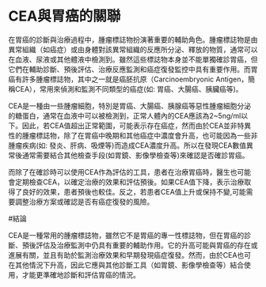 # CEA與胃癌的關聯

在胃癌的診斷與治療過程中，腫瘤標誌物扮演著重要的輔助角色。腫瘤標誌物是由異常組織（如癌症）或由身體對該異常組織的反應所分泌、釋放的物質，通常可以在血液、尿液或其他體液中檢測到。雖然這些標誌物本身並不能單獨確診胃癌，但它們在輔助診斷、預後評估、治療反應監測和癌症復發監控中具有重要作用。而胃癌有許多腫瘤標誌物，其中之一就是癌胚抗原（Carcinoembryonic Antigen，簡稱CEA），常用來偵測和監測不同類型的癌症(如: 胃癌、大腸癌、胰臟癌等)。

CEA是一種由一些腫瘤細胞，特別是胃癌、大腸癌、胰腺癌等惡性腫瘤細胞分泌的糖蛋白，通常在血液中可以被檢測到，正常人體內的CEA應該為2~5ng/ml以下。因此，若CEA值超出正常範圍，可能表示存在癌症，然而由於CEA並非特異性的腫瘤標誌物，除了在胃癌中晚期和其他癌症中濃度會升高，也可能因為一些非腫瘤疾病(如: 發炎、肝病、吸煙等)而造成CEA濃度升高。所以在發現CEA數值異常後通常需要結合其他檢查手段(如胃鏡、影像學檢查等)來確認是否確診胃癌。

而除了在確診時可以使用CEA作為評估的工具，患者在治療胃癌時，醫生也可能會定期檢查CEA，以確定治療的效果和評估預後。如果CEA值下降，表示治療取得了良好的效果，患者預後也較佳。反之，若患者CEA值上升或保持不變,可能需要調整治療方案或確認是否有癌症復發的風險。

#結論

CEA是一種常用的腫瘤標誌物，雖然它不是胃癌的專一性標誌物，但在胃癌的診斷、預後評估及治療監測中仍具有重要的輔助作用。它的升高可能與胃癌的存在或進展有關，並且有助於監測治療效果和早期發現癌症復發。然而，由於CEA也可在其他情況下升高，因此它應與其他診斷工具（如胃鏡、影像學檢查等）結合使用，才能更準確地診斷和評估胃癌的情況。
